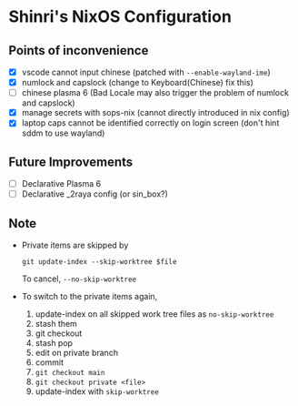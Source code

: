 # Shinri's NixOS Configuration

## Points of inconvenience

- [x] vscode cannot input chinese (patched with `--enable-wayland-ime`)
- [x] numlock and capslock (change to Keyboard(Chinese) fix this)
- [ ] chinese plasma 6 (Bad Locale may also trigger the problem of numlock and capslock)
- [x] manage secrets with sops-nix (cannot directly introduced in nix config)
- [x] laptop caps cannot be identified correctly on login screen (don't hint sddm to use wayland)

## Future Improvements

- [ ] Declarative Plasma 6
- [ ] Declarative _2raya config (or sin_box?)

## Note

- Private items are skipped by

    ```fish
    git update-index --skip-worktree $file
    ```

    To cancel, `--no-skip-worktree`

- To switch to the private items again,

    1. update-index on all skipped work tree files as `no-skip-worktree`
    2. stash them
    3. git checkout
    4. stash pop
    5. edit on private branch
    6. commit
    7. `git checkout main`
    8. `git checkout private <file>`
    9. update-index with `skip-worktree`